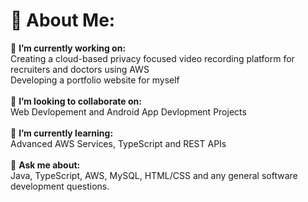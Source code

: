 # 💫 About Me:
🔭 **I’m currently working on:**  <br>
Creating a cloud-based privacy focused video recording platform for recruiters and doctors using AWS<br>
Developing a portfolio website for myself<br>
<br>👯 **I’m looking to collaborate on:**  <br>
Web Devlopement and Android App Devlopment Projects<br>
<br>🌱 **I’m currently learning:**  <br>Advanced AWS Services, TypeScript and REST APIs<br><br>💬 **Ask me about:** 
<br>Java, TypeScript, AWS, MySQL, HTML/CSS and any general software development questions.<br>
<!--
**sam131102/sam131102** is a ✨ _special_ ✨ repository because its `README.md` (this file) appears on your GitHub profile.

Here are some ideas to get you started:

- 🔭 I’m currently working on ...
- 🌱 I’m currently learning ...
- 👯 I’m looking to collaborate on ...
- 🤔 I’m looking for help with ...
- 💬 Ask me about ...
- 📫 How to reach me: ...
- 😄 Pronouns: ...
- ⚡ Fun fact: ...
-->
